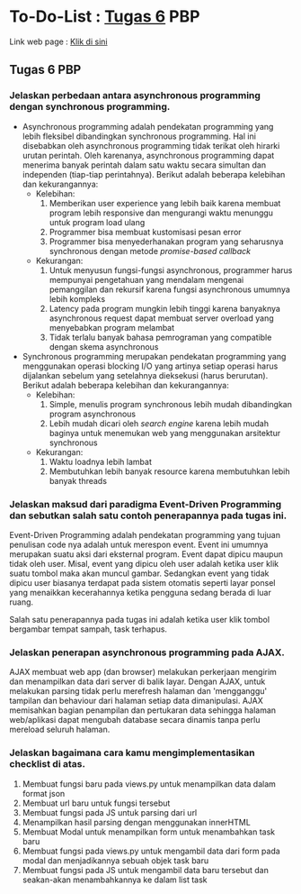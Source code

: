 # To-Do-List : [Tugas 6](#tugas-6-pbp) PBP
Link web page : [Klik di sini](https://labdivany.herokuapp.com/todolist/)<br>

## Tugas 6 PBP

### Jelaskan perbedaan antara asynchronous programming dengan synchronous programming.
- Asynchronous programming adalah pendekatan programming yang lebih fleksibel dibandingkan synchronous programming. Hal ini disebabkan oleh asynchronous programming tidak terikat oleh hirarki urutan perintah. Oleh karenanya, asynchronous programming dapat menerima banyak perintah dalam satu waktu secara simultan dan independen (tiap-tiap perintahnya). Berikut adalah beberapa kelebihan dan kekurangannya:
    - Kelebihan:
        1. Memberikan user experience yang lebih baik karena membuat program lebih responsive dan mengurangi waktu menunggu untuk program load ulang
        2. Programmer bisa membuat kustomisasi pesan error
        3. Programmer bisa menyederhanakan program yang seharusnya synchronous dengan metode *promise-based callback*
    - Kekurangan:
        1. Untuk menyusun fungsi-fungsi asynchronous, programmer harus mempunyai pengetahuan yang mendalam mengenai pemanggilan dan rekursif karena fungsi asynchronous umumnya lebih kompleks
        2. Latency pada program mungkin lebih tinggi karena banyaknya asynchronous request dapat membuat server overload yang menyebabkan program melambat
        3. Tidak terlalu banyak bahasa pemrograman yang compatible dengan skema asynchronous <br>
- Synchronous programming merupakan pendekatan programming yang menggunakan operasi blocking I/O yang artinya setiap operasi harus dijalankan sebelum yang setelahnya dieksekusi (harus berurutan). Berikut adalah beberapa kelebihan dan kekurangannya:
    - Kelebihan:
        1. Simple, menulis program synchronous lebih mudah dibandingkan program asynchronous
        2. Lebih mudah dicari oleh *search engine* karena lebih mudah baginya untuk menemukan web yang menggunakan arsitektur synchronous
    - Kekurangan:
        1. Waktu loadnya lebih lambat
        2. Membutuhkan lebih banyak resource karena membutuhkan lebih banyak threads <br>

### Jelaskan maksud dari paradigma Event-Driven Programming dan sebutkan salah satu contoh penerapannya pada tugas ini.
Event-Driven Programming adalah pendekatan programming yang tujuan penulisan code nya adalah untuk merespon event. Event ini umumnya merupakan suatu aksi dari eksternal program. Event dapat dipicu maupun tidak oleh user. Misal, event yang dipicu oleh user adalah ketika user klik suatu tombol maka akan muncul gambar. Sedangkan event yang tidak dipicu user biasanya terdapat pada sistem otomatis seperti layar ponsel yang menaikkan kecerahannya ketika pengguna sedang berada di luar ruang. <br>

Salah satu penerapannya pada tugas ini adalah ketika user klik tombol bergambar tempat sampah, task terhapus. <br>

### Jelaskan penerapan asynchronous programming pada AJAX.
AJAX membuat web app (dan browser) melakukan perkerjaan mengirim dan menampilkan data dari server di balik layar. Dengan AJAX, untuk melakukan parsing tidak perlu merefresh halaman dan 'mengganggu' tampilan dan behaviour dari halaman setiap data dimanipulasi. AJAX memisahkan bagian penampilan dan pertukaran data sehingga halaman web/aplikasi dapat mengubah database secara dinamis tanpa perlu mereload seluruh halaman.<br>

### Jelaskan bagaimana cara kamu mengimplementasikan checklist di atas.
1. Membuat fungsi baru pada views.py untuk menampilkan data dalam format json
2. Membuat url baru untuk fungsi tersebut
3. Membuat fungsi pada JS untuk parsing dari url
4. Menampilkan hasil parsing dengan menggunakan innerHTML
5. Membuat Modal untuk menampilkan form untuk menambahkan task baru
6. Membuat fungsi pada views.py untuk mengambil data dari form pada modal dan menjadikannya sebuah objek task baru 
7. Membuat fungsi pada JS untuk mengambil data baru tersebut dan seakan-akan menambahkannya ke dalam list task
